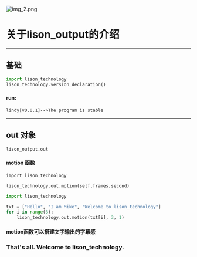 ![img_2.png](img_2.png)
# 关于lison_output的介绍

---



## 基础

~~~python
import lison_technology
lison_technology.version_declaration()
~~~
#### run:
~~~
lindy[v0.0.1]-->The program is stable
~~~

-----
## out 对象
~~~
lison_output.out
~~~

#### motion 函数

~~~
import lison_technology

lison_technology.out.motion(self,frames,second)
~~~
~~~python
import lison_technology

txt = ["Hello", "I am Mike", "Welcome to lison_technology"]
for i in range(3):
    lison_technology.out.motion(txt[i], 3, 1)
~~~
#### motion函数可以搭建文字输出的字幕感

### That's all. Welcome to lison_technology.